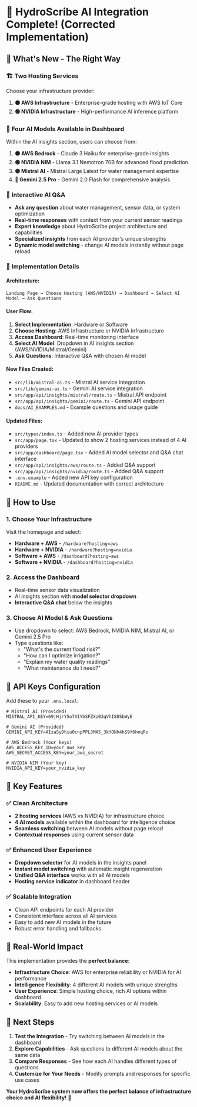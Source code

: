 # 🎉 HydroScribe AI Integration Complete! (Corrected Implementation)

## 🌟 What's New - The Right Way

### 🏗️ **Two Hosting Services**
Choose your infrastructure provider:
1. **🟠 AWS Infrastructure** - Enterprise-grade hosting with AWS IoT Core
2. **🟢 NVIDIA Infrastructure** - High-performance AI inference platform

### 🤖 **Four AI Models Available in Dashboard**
Within the AI insights section, users can choose from:

1. **🟠 AWS Bedrock** - Claude 3 Haiku for enterprise-grade insights
2. **🟢 NVIDIA NIM** - Llama 3.1 Nemotron 70B for advanced flood prediction  
3. **🟣 Mistral AI** - Mistral Large Latest for water management expertise
4. **🔵 Gemini 2.5 Pro** - Gemini 2.0 Flash for comprehensive analysis

### 💬 Interactive AI Q&A
- **Ask any question** about water management, sensor data, or system optimization
- **Real-time responses** with context from your current sensor readings
- **Expert knowledge** about HydroScribe project architecture and capabilities
- **Specialized insights** from each AI provider's unique strengths
- **Dynamic model switching** - change AI models instantly without page reload

### 🔧 Implementation Details

#### Architecture:
```
Landing Page → Choose Hosting (AWS/NVIDIA) → Dashboard → Select AI Model → Ask Questions
```

#### User Flow:
1. **Select Implementation**: Hardware or Software
2. **Choose Hosting**: AWS Infrastructure or NVIDIA Infrastructure  
3. **Access Dashboard**: Real-time monitoring interface
4. **Select AI Model**: Dropdown in AI insights section (AWS/NVIDIA/Mistral/Gemini)
5. **Ask Questions**: Interactive Q&A with chosen AI model

#### New Files Created:
- `src/lib/mistral-ai.ts` - Mistral AI service integration
- `src/lib/gemini-ai.ts` - Gemini AI service integration  
- `src/app/api/insights/mistral/route.ts` - Mistral API endpoint
- `src/app/api/insights/gemini/route.ts` - Gemini API endpoint
- `docs/AI_EXAMPLES.md` - Example questions and usage guide

#### Updated Files:
- `src/types/index.ts` - Added new AI provider types
- `src/app/page.tsx` - Updated to show 2 hosting services instead of 4 AI providers
- `src/app/dashboard/page.tsx` - Added AI model selector and Q&A chat interface
- `src/app/api/insights/aws/route.ts` - Added Q&A support
- `src/app/api/insights/nvidia/route.ts` - Added Q&A support
- `.env.example` - Added new API key configuration
- `README.md` - Updated documentation with correct architecture

## 🚀 How to Use

### 1. **Choose Your Infrastructure**
Visit the homepage and select:
- **Hardware + AWS** - `/hardware?hosting=aws`
- **Hardware + NVIDIA** - `/hardware?hosting=nvidia`  
- **Software + AWS** - `/dashboard?hosting=aws`
- **Software + NVIDIA** - `/dashboard?hosting=nvidia`

### 2. **Access the Dashboard**
- Real-time sensor data visualization
- AI insights section with **model selector dropdown**
- **Interactive Q&A chat** below the insights

### 3. **Choose AI Model & Ask Questions**
- Use dropdown to select: AWS Bedrock, NVIDIA NIM, Mistral AI, or Gemini 2.5 Pro
- Type questions like:
  - "What's the current flood risk?"
  - "How can I optimize irrigation?" 
  - "Explain my water quality readings"
  - "What maintenance do I need?"

## 🔑 API Keys Configuration

Add these to your `.env.local`:

```env
# Mistral AI (Provided)
MISTRAL_API_KEY=69jHjrY5o7VIYbSFZXz03qVhI88SbWyE

# Gemini AI (Provided) 
GEMINI_API_KEY=AIzaSyDhiuOcnpPPL3MA5_3kYONh4hS9f6hnqRo

# AWS Bedrock (Your keys)
AWS_ACCESS_KEY_ID=your_aws_key
AWS_SECRET_ACCESS_KEY=your_aws_secret

# NVIDIA NIM (Your key)
NVIDIA_API_KEY=your_nvidia_key
```

## 🎯 Key Features

### ✅ Clean Architecture
- **2 hosting services** (AWS vs NVIDIA) for infrastructure choice
- **4 AI models** available within the dashboard for intelligence choice
- **Seamless switching** between AI models without page reload
- **Contextual responses** using current sensor data

### ✅ Enhanced User Experience  
- **Dropdown selector** for AI models in the insights panel
- **Instant model switching** with automatic insight regeneration
- **Unified Q&A interface** works with all AI models
- **Hosting service indicator** in dashboard header

### ✅ Scalable Integration
- Clean API endpoints for each AI provider
- Consistent interface across all AI services
- Easy to add new AI models in the future
- Robust error handling and fallbacks

## 🌊 Real-World Impact

This implementation provides the **perfect balance**:

- **Infrastructure Choice**: AWS for enterprise reliability or NVIDIA for AI performance
- **Intelligence Flexibility**: 4 different AI models with unique strengths
- **User Experience**: Simple hosting choice, rich AI options within dashboard
- **Scalability**: Easy to add new hosting services or AI models

## 🎉 Next Steps

1. **Test the Integration** - Try switching between AI models in the dashboard
2. **Explore Capabilities** - Ask questions to different AI models about the same data
3. **Compare Responses** - See how each AI handles different types of questions
4. **Customize for Your Needs** - Modify prompts and responses for specific use cases

**Your HydroScribe system now offers the perfect balance of infrastructure choice and AI flexibility!** 🚀
